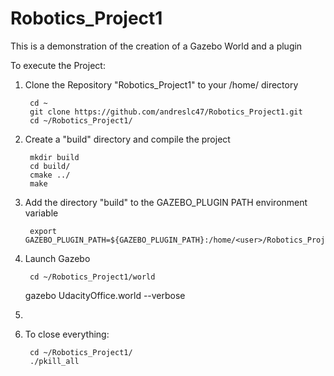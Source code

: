 # Robotics_Project1
This is a demonstration of the creation of a Gazebo World and a plugin

To execute the Project:

1. Clone the Repository "Robotics_Project1" to your /home/<user> directory
	
        cd ~
        git clone https://github.com/andreslc47/Robotics_Project1.git
        cd ~/Robotics_Project1/
        
	
2. Create a "build" directory and compile the project
	
        mkdir build
        cd build/
        cmake ../
        make
 
	
3. Add the directory "build" to the GAZEBO_PLUGIN PATH environment variable
	
        export GAZEBO_PLUGIN_PATH=${GAZEBO_PLUGIN_PATH}:/home/<user>/Robotics_Project1/build
	

4. Launch Gazebo

        cd ~/Robotics_Project1/world
	gazebo UdacityOffice.world --verbose

5. 
	
6. To close everything:

        cd ~/Robotics_Project1/
        ./pkill_all
